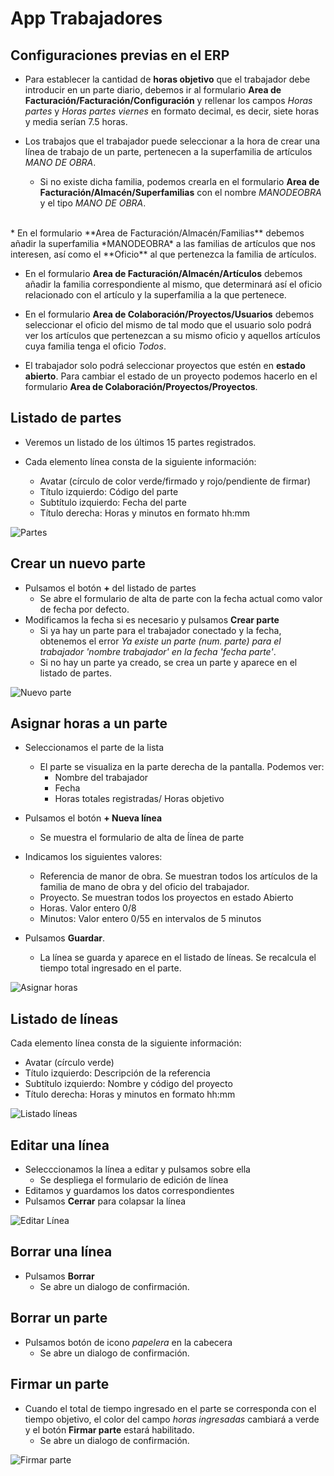 # App Trabajadores

## Configuraciones previas en el ERP

* Para establecer la cantidad de **horas objetivo** que el trabajador debe introducir en un parte diario, debemos ir al formulario **Area de Facturación/Facturación/Configuración** y rellenar los campos *Horas partes* y *Horas partes viernes* en formato decimal, es decir, siete horas y media serían 7.5 horas.

* Los trabajos que el trabajador puede seleccionar a la hora de crear una línea de trabajo de un parte, pertenecen a la superfamilia de artículos *MANO DE OBRA*.
  * Si no existe dicha familia, podemos crearla en el formulario **Area de Facturación/Almacén/Superfamilias** con el nombre *MANODEOBRA* y el tipo *MANO DE OBRA*.<br>
<br>
* En el formulario **Area de Facturación/Almacén/Familias** debemos añadir la superfamilia *MANODEOBRA* a las familias de artículos que nos interesen, así como el **Oficio** al que pertenezca la familia de artículos.

* En el formulario **Area de Facturación/Almacén/Artículos** debemos añadir la familia correspondiente al mismo, que determinará así el oficio relacionado con el artículo y la superfamilia a la que pertenece.

* En el formulario **Area de Colaboración/Proyectos/Usuarios** debemos seleccionar el oficio del mismo de tal modo que el usuario solo podrá ver los artículos que pertenezcan a su mismo oficio y aquellos artículos cuya familia tenga el oficio *Todos*.

*  El trabajador solo podrá seleccionar proyectos que estén en **estado abierto**. Para cambiar el estado de un proyecto podemos hacerlo en el formulario **Area de Colaboración/Proyectos/Proyectos**.

## Listado de partes

* Veremos un listado de los últimos 15 partes registrados.

* Cada elemento línea consta de la siguiente información:
  * Avatar (círculo de color verde/firmado y rojo/pendiente de firmar)
  * Título izquierdo: Código del parte
  * Subtítulo izquierdo: Fecha del parte
  * Título derecha: Horas y minutos en formato hh:mm

![Partes](./img/partes.png)

## Crear un nuevo parte

* Pulsamos el botón **+** del listado de partes
  * Se abre el formulario de alta de parte con la fecha actual como valor de fecha por defecto.
* Modificamos la fecha si es necesario y pulsamos **Crear parte**
  * Si ya hay un parte para el trabajador conectado y la fecha, obtenemos el error _Ya existe un parte (num. parte) para el trabajador 'nombre trabajador' en la fecha 'fecha parte'_.
  * Si no hay un parte ya creado, se crea un parte y aparece en el listado de partes.

![Nuevo parte](./img/nuevo_parte.png)

## Asignar horas a un parte
* Seleccionamos el parte de la lista
  * El parte se visualiza en la parte derecha de la pantalla. Podemos ver:
    * Nombre del trabajador
    * Fecha
    * Horas totales registradas/ Horas objetivo

* Pulsamos el botón **+ Nueva línea**
  * Se muestra el formulario de alta de ĺínea de parte
* Indicamos los siguientes valores:
  * Referencia de manor de obra. Se muestran todos los artículos de la familia de mano de obra y del oficio del trabajador.
  * Proyecto. Se muestran todos los proyectos en estado Abierto
  * Horas. Valor entero 0/8 
  * Minutos: Valor entero  0/55 en intervalos de 5 minutos
* Pulsamos **Guardar**.
  * La línea se guarda y aparece en el listado de líneas. Se recalcula el tiempo total ingresado en el parte.

![Asignar horas](./img/asignar_horas.png)

## Listado de líneas
Cada elemento línea consta de la siguiente información:
* Avatar (círculo verde)
* Título izquierdo: Descripción de la referencia
* Subtítulo izquierdo: Nombre y código del proyecto
* Título derecha: Horas y minutos en formato hh:mm

![Listado líneas](./img/listado_lineas.png)

## Editar una línea
* Selecccionamos la línea a editar y pulsamos sobre ella
  * Se despliega el formulario de edición de línea
* Editamos y guardamos los datos correspondientes
* Pulsamos **Cerrar** para colapsar la línea

![Editar Línea](./img/editar_linea.png)

## Borrar una línea
* Pulsamos **Borrar**
  * Se abre un dialogo de confirmación.

## Borrar un parte
* Pulsamos botón de icono _papelera_ en la cabecera
  * Se abre un dialogo de confirmación.

## Firmar un parte
* Cuando el total de tiempo ingresado en el parte se corresponda con el tiempo objetivo, el color del campo *horas ingresadas* cambiará a verde y el botón **Firmar parte** estará habilitado.
  * Se abre un dialogo de confirmación.


![Firmar parte](./img/firmar_parte.png)
